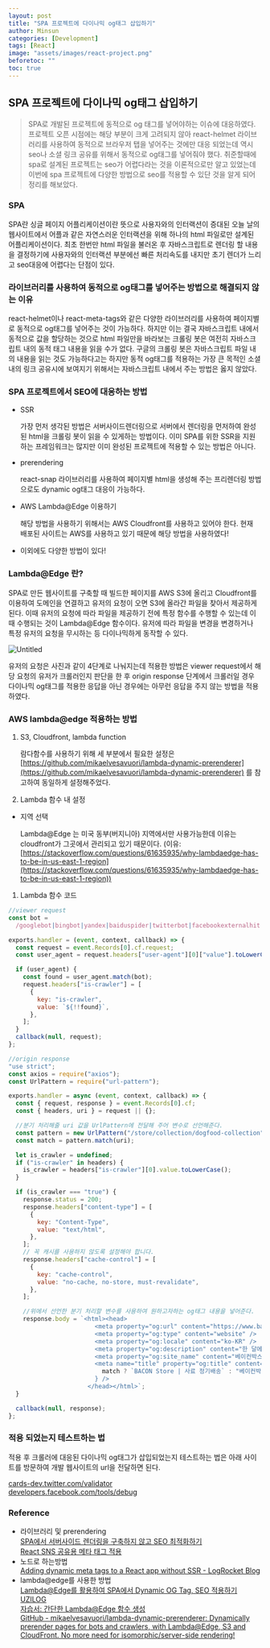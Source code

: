 ```yaml
---
layout: post
title: "SPA 프로젝트에 다이나믹 og태그 삽입하기"
author: Minsun
categories: [Development]
tags: [React]
image: "assets/images/react-project.png"
beforetoc: ""
toc: true
---
```


## SPA 프로젝트에 다이나믹 og태그 삽입하기

> SPA로 개발된 프로젝트에 동적으로 og 태그를 넣어야하는 이슈에 대응하였다. 프로젝트 오픈 시점에는 해당 부분이 크게 고려되지 않아 react-helmet 라이브러리를 사용하여 동적으로 브라우저 탭을 넣어주는 것에만 대응 되었는데 역시 seo나 소셜 링크 공유를 위해서 동적으로 og태그를 넣어줘야 했다. 취준할때에 spa로 설계된 프로젝트는 seo가 어렵다라는 것을 이론적으로만 알고 있었는데 이번에 spa 프로젝트에 다양한 방법으로 seo를 적용할 수 있단 것을 알게 되어 정리를 해보았다.

### SPA

SPA란 싱글 페이지 어플리케이션이란 뜻으로 사용자와의 인터랙션이 증대된 오늘 날의 웹사이트에서 어플과 같은 자연스러운 인터랙션을 위해 하나의 html 파일로만 설계된 어플리케이션이다. 최초 한번만 html 파일을 불러온 후 자바스크립트로 렌더링 할 내용을 결정하기에 사용자와의 인터랙션 부분에선 빠른 처리속도를 내지만 초기 렌더가 느리고 seo대응에 어렵다는 단점이 있다.

### 라이브러리를 사용하여 동적으로 og태그를 넣어주는 방법으로 해결되지 않는 이유

react-helmet이나 react-meta-tags와 같은 다양한 라이브러리를 사용하여 페이지별로 동적으로 og태그를 넣어주는 것이 가능하다. 하지만 이는 결국 자바스크립트 내에서 동적으로 값을 할당하는 것으로 html 파일만을 바라보는 크롤링 봇은 여전히 자바스크립트 내의 동적 태그 내용을 읽을 수가 없다. 구글의 크롤링 봇은 자바스크립트 파일 내의 내용을 읽는 것도 가능하다고는 하지만 동적 og태그를 적용하는 가장 큰 목적인 소셜 내의 링크 공유시에 보여지기 위해서는 자바스크립트 내에서 주는 방법은 옳지 않았다.

### SPA 프로젝트에서 SEO에 대응하는 방법

- SSR

  가장 먼저 생각된 방법은 서버사이드렌더링으로 서버에서 렌더링을 먼저하여 완성된 html을 크롤링 봇이 읽을 수 있게하는 방법이다. 이미 SPA를 위한 SSR을 지원하는 프레임워크는 많지만 이미 완성된 프로젝트에 적용할 수 있는 방법은 아니다.

- prerendering

  react-snap 라이브러리를 사용하여 페이지별 html을 생성해 주는 프리렌더링 방법으로도 dynamic og태그 대응이 가능하다.

- AWS Lambda@Edge 이용하기

  해당 방법을 사용하기 위해서는 AWS Cloudfront를 사용하고 있어야 한다. 현재 배포된 사이트는 AWS를 사용하고 있기 때문에 해당 방법을 사용하였다!

- 이외에도 다양한 방법이 있다!

### Lambda@Edge 란?

SPA로 만든 웹사이트를 구축할 때 빌드한 페이지를 AWS S3에 올리고 Cloudfront를 이용하여 도메인을 연결하고 유저의 요청이 오면 S3에 올라간 파일을 찾아서 제공하게 된다. 이때 유저의 요청에 따라 파일을 제공하기 전에 특정 함수를 수행할 수 있는데 이때 수행되는 것이 Lambda@Edge 함수이다. 유저에 따라 파일을 변경을 변경하거나 특정 유저의 요청을 무시하는 등 다이나믹하게 동작할 수 있다.

![Untitled](https://docs.aws.amazon.com/ko_kr/lambda/latest/dg/images/cloudfront-events-that-trigger-lambda-functions.png)

유저의 요청은 사진과 같이 4단계로 나눠지는데 적용한 방법은 viewer request에서 해당 요청의 유저가 크롤러인지 판단을 한 후 origin response 단계에서 크롤러일 경우 다이나믹 og태그를 적용한 응답을 아닌 경우에는 아무런 응답을 주지 않는 방법을 적용하였다.

### AWS lambda@edge 적용하는 방법

1. S3, Cloudfront, lambda function

   람다함수를 사용하기 위해 세 부분에서 필요한 설정은 [https://github.com/mikaelvesavuori/lambda-dynamic-prerenderer](https://github.com/mikaelvesavuori/lambda-dynamic-prerenderer) 를 참고하여 동일하게 설정해주었다.

2. Lambda 함수 내 설정

- 지역 선택

  Lambda@Edge 는 미국 동부(버지니아) 지역에서만 사용가능한데 이유는 cloudfront가 그곳에서 관리되고 있기 때문이다. (이유: [https://stackoverflow.com/questions/61635935/why-lambdaedge-has-to-be-in-us-east-1-region](https://stackoverflow.com/questions/61635935/why-lambdaedge-has-to-be-in-us-east-1-region))

1. Lambda 함수 코드

```jsx
//viewer request
const bot =
  /googlebot|bingbot|yandex|baiduspider|twitterbot|facebookexternalhit|rogerbot|linkedinbot|embedly|quora link preview|showyoubot|outbrain|pinterest|slackbot|vkShare|W3C_Validator|kakaotalk-scrap|yeti|naverbot|kakaostory-og-reader|daum/g;

exports.handler = (event, context, callback) => {
  const request = event.Records[0].cf.request;
  const user_agent = request.headers["user-agent"][0]["value"].toLowerCase();

  if (user_agent) {
    const found = user_agent.match(bot);
    request.headers["is-crawler"] = [
      {
        key: "is-crawler",
        value: `${!!found}`,
      },
    ];
  }
  callback(null, request);
};
```

```jsx
//origin response
"use strict";
const axios = require("axios");
const UrlPattern = require("url-pattern");

exports.handler = async (event, context, callback) => {
  const { request, response } = event.Records[0].cf;
  const { headers, uri } = request || {};

  //분기 처리해줄 uri 값을 UrlPattern에 전달해 주어 변수로 선언해준다.
  const pattern = new UrlPattern("/store/collection/dogfood-collection");
  const match = pattern.match(uri);

  let is_crawler = undefined;
  if ("is-crawler" in headers) {
    is_crawler = headers["is-crawler"][0].value.toLowerCase();
  }

  if (is_crawler === "true") {
    response.status = 200;
    response.headers["content-type"] = [
      {
        key: "Content-Type",
        value: "text/html",
      },
    ];
    // 꼭 캐시를 사용하지 않도록 설정해야 합니다.
    response.headers["cache-control"] = [
      {
        key: "cache-control",
        value: "no-cache, no-store, must-revalidate",
      },
    ];

    //위에서 선언한 분기 처리할 변수를 사용하여 원하고자하는 og태그 내용을 넣어준다.
    response.body = `<html><head>
                        <meta property="og:url" content="https://www.baconbox.co" />
                        <meta property="og:type" content="website" />
                        <meta property="og:locale" content="ko-KR" />
                        <meta property="og:description" content="한 달에 한 번, 알아서 찾아가는 반려견 선물 상자"/>
                        <meta property="og:site_name" content="베이컨박스" />
                        <meta name="title" property="og:title" content=${
                          match ? `BACON Store | 사료 정기배송` : "베이컨박스"
                        } />
                      </head></html>`;
  }

  callback(null, response);
};
```

### 적용 되었는지 테스트하는 법

적용 후 크롤러에 대응된 다이나믹 og태그가 삽입되었는지 테스트하는 법은 아래 사이트를 방문하여 개발 웹사이트의 url을 전달하면 된다.

[cards-dev.twitter.com/validator](https://cards-dev.twitter.com/validator)<br />
[developers.facebook.com/tools/debug](https://developers.facebook.com/tools/debug)

### Reference

- 라이브러리 및 prerendering<br />
  [SPA에서 서버사이드 렌더링을 구축하지 않고 SEO 최적화하기](https://velog.io/@byseop/SPA%EC%97%90%EC%84%9C-%EC%84%9C%EB%B2%84%EC%82%AC%EC%9D%B4%EB%93%9C-%EB%A0%8C%EB%8D%94%EB%A7%81%EC%9D%84-%EA%B5%AC%EC%B6%95%ED%95%98%EC%A7%80-%EC%95%8A%EA%B3%A0-SEO-%EC%B5%9C%EC%A0%81%ED%99%94%ED%95%98%EA%B8%B0)<br />
  [React SNS 공유용 메타 태그 적용](https://nashorn.tistory.com/entry/React-SNS-%EA%B3%B5%EC%9C%A0%EC%9A%A9-%EB%A9%94%ED%83%80-%ED%83%9C%EA%B7%B8-%EC%A0%81%EC%9A%A9)<br />
- 노드로 하는방법<br />
  [Adding dynamic meta tags to a React app without SSR - LogRocket Blog](https://blog.logrocket.com/adding-dynamic-meta-tags-react-app-without-ssr/)<br />
- lambda@edge를 사용한 방법<br />
  [Lambda@Edge를 활용하여 SPA에서 Dynamic OG Tag, SEO 적용하기](https://ninpeng.tistory.com/3)<br />
  [UZILOG](https://uzihoon.com/post/8f203610-8e67-11ea-925d-abc1dfcb23bd)<br />
  [자습서: 간단한 Lambda@Edge 함수 생성](https://docs.aws.amazon.com/ko_kr/AmazonCloudFront/latest/DeveloperGuide/lambda-edge-how-it-works-tutorial.html)<br />
  [GitHub - mikaelvesavuori/lambda-dynamic-prerenderer: Dynamically prerender pages for bots and crawlers, with Lambda@Edge, S3 and CloudFront. No more need for isomorphic/server-side rendering!](https://github.com/mikaelvesavuori/lambda-dynamic-prerenderer)
